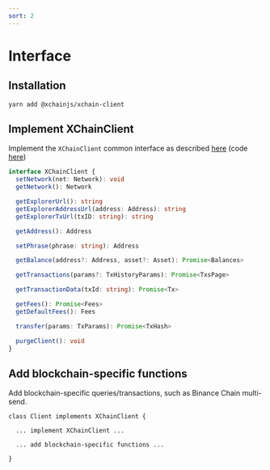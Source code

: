```yaml
---
sort: 2
---
```


# Interface

## Installation

```
yarn add @xchainjs/xchain-client
```

## Implement XChainClient

Implement the `XChainClient` common interface as described [here](https://github.com/xchainjs/xchainjs-lib/blob/master/packages/xchain-client/README.md) (code [here](https://github.com/xchainjs/xchainjs-lib/blob/master/packages/xchain-client/src/types.ts#L75-L99))
```ts
interface XChainClient {
  setNetwork(net: Network): void
  getNetwork(): Network

  getExplorerUrl(): string
  getExplorerAddressUrl(address: Address): string
  getExplorerTxUrl(txID: string): string

  getAddress(): Address

  setPhrase(phrase: string): Address

  getBalance(address?: Address, asset?: Asset): Promise<Balances>

  getTransactions(params?: TxHistoryParams): Promise<TxsPage>

  getTransactionData(txId: string): Promise<Tx>

  getFees(): Promise<Fees>
  getDefaultFees(): Fees

  transfer(params: TxParams): Promise<TxHash>

  purgeClient(): void
}
```

## Add blockchain-specific functions

Add blockchain-specific queries/transactions, such as Binance Chain multi-send.

```
class Client implements XChainClient {

  ... implement XChainClient ...

  ... add blockchain-specific functions ...
  
}
```
